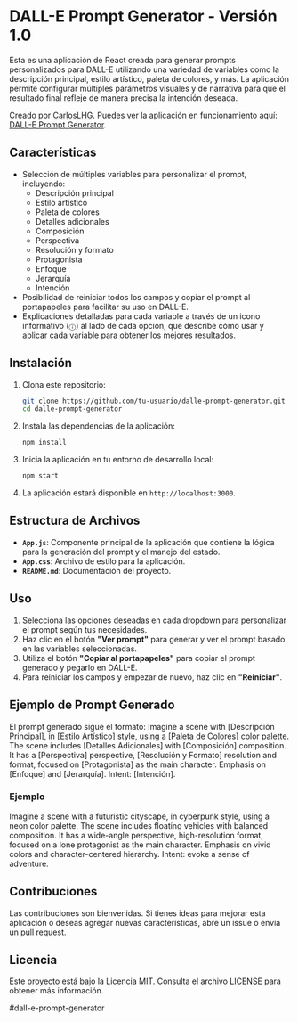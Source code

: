 # DALL-E Prompt Generator - Versión 1.0

Esta es una aplicación de React creada para generar prompts personalizados para DALL-E utilizando una variedad de variables como la descripción principal, estilo artístico, paleta de colores, y más. La aplicación permite configurar múltiples parámetros visuales y de narrativa para que el resultado final refleje de manera precisa la intención deseada.

Creado por [CarlosLHG](https://github.com/CarlosLHG). Puedes ver la aplicación en funcionamiento aquí: [DALL-E Prompt Generator](https://carloslhg.github.io/dall-e-prompt-generator/).

## Características

- Selección de múltiples variables para personalizar el prompt, incluyendo:
  - Descripción principal
  - Estilo artístico
  - Paleta de colores
  - Detalles adicionales
  - Composición
  - Perspectiva
  - Resolución y formato
  - Protagonista
  - Enfoque
  - Jerarquía
  - Intención
- Posibilidad de reiniciar todos los campos y copiar el prompt al portapapeles para facilitar su uso en DALL-E.
- Explicaciones detalladas para cada variable a través de un icono informativo (`ⓘ`) al lado de cada opción, que describe cómo usar y aplicar cada variable para obtener los mejores resultados.

## Instalación

1. Clona este repositorio:

    ```bash
    git clone https://github.com/tu-usuario/dalle-prompt-generator.git
    cd dalle-prompt-generator
    ```

2. Instala las dependencias de la aplicación:

    ```bash
    npm install
    ```

3. Inicia la aplicación en tu entorno de desarrollo local:

    ```bash
    npm start
    ```

4. La aplicación estará disponible en `http://localhost:3000`.

## Estructura de Archivos

- **`App.js`**: Componente principal de la aplicación que contiene la lógica para la generación del prompt y el manejo del estado.
- **`App.css`**: Archivo de estilo para la aplicación.
- **`README.md`**: Documentación del proyecto.

## Uso

1. Selecciona las opciones deseadas en cada dropdown para personalizar el prompt según tus necesidades.
2. Haz clic en el botón **"Ver prompt"** para generar y ver el prompt basado en las variables seleccionadas.
3. Utiliza el botón **"Copiar al portapapeles"** para copiar el prompt generado y pegarlo en DALL-E.
4. Para reiniciar los campos y empezar de nuevo, haz clic en **"Reiniciar"**.

## Ejemplo de Prompt Generado

El prompt generado sigue el formato:
Imagine a scene with [Descripción Principal], in [Estilo Artístico] style, using a [Paleta de Colores] color palette. The scene includes [Detalles Adicionales] with [Composición] composition. It has a [Perspectiva] perspective, [Resolución y Formato] resolution and format, focused on [Protagonista] as the main character. Emphasis on [Enfoque] and [Jerarquía]. Intent: [Intención].


### Ejemplo

Imagine a scene with a futuristic cityscape, in cyberpunk style, using a neon color palette. The scene includes floating vehicles with balanced composition. It has a wide-angle perspective, high-resolution format, focused on a lone protagonist as the main character. Emphasis on vivid colors and character-centered hierarchy. Intent: evoke a sense of adventure.


## Contribuciones

Las contribuciones son bienvenidas. Si tienes ideas para mejorar esta aplicación o deseas agregar nuevas características, abre un issue o envía un pull request.

## Licencia

Este proyecto está bajo la Licencia MIT. Consulta el archivo [LICENSE](LICENSE) para obtener más información.


#dall-e-prompt-generator
